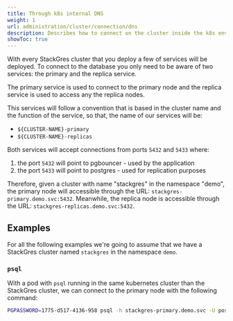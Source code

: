 ```yaml
---
title: Through k8s internal DNS
weight: 1
url: administration/cluster/connection/dns
description: Describes how to connect on the cluster inside the k8s environment.
showToc: true
---
```


With every StackGres cluster that you deploy a few of services will be deployed.  To connect to the database you only need to be aware of two services: the primary and the replica service. 

The primary service is used to connect to the primary node and the replica service is used to access any the replica nodes. 

This services will follow a convention that is based in the cluster name and the function of the service, so that, the name of our services will be:
 
 - `${CLUSTER-NAME}-primary`
 - `${CLUSTER-NAME}-replicas`

Both services will accept connections from ports `5432` and `5433` where:

1. the port `5432` will point to pgbouncer - used by the application
1. the port `5433` will point to postgres - used for replication purposes

Therefore, given a cluster with name "stackgres" in the namespace "demo", the primary node will accessible through 
 the URL: `stackgres-primary.demo.svc:5432`.  Meanwhile, the replica node is accessible through the URL: `stackgres-replicas.demo.svc:5432`.

## Examples

For all the following examples we're going to assume that we have a StackGres cluster named `stackgres` in the namespace `demo`.

### `psql`

With a pod with `psql` running in the same kubernetes cluster than the StackGres cluster, we can connect to the primary node with the following command: 

``` sh
PGPASSWORD=1775-d517-4136-958 psql -h stackgres-primary.demo.svc -U postgres
```
